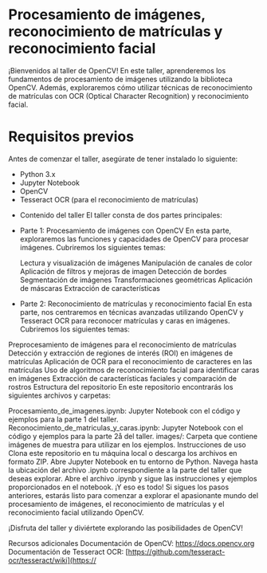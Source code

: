 # Procesamiento de imágenes, reconocimiento de matrículas y reconocimiento facial
¡Bienvenidos al taller de OpenCV! En este taller, aprenderemos los fundamentos de procesamiento de imágenes utilizando la biblioteca OpenCV. Además, exploraremos cómo utilizar técnicas de reconocimiento de matrículas con OCR (Optical Character Recognition) y reconocimiento facial.

 # Requisitos previos
Antes de comenzar el taller, asegúrate de tener instalado lo siguiente:

- Python 3.x
- Jupyter Notebook
- OpenCV
- Tesseract OCR (para el reconocimiento de matrículas)

* Contenido del taller
El taller consta de dos partes principales:

- Parte 1: Procesamiento de imágenes con OpenCV
En esta parte, exploraremos las funciones y capacidades de OpenCV para procesar imágenes. Cubriremos los siguientes temas:

    Lectura y visualización de imágenes
    Manipulación de canales de color
    Aplicación de filtros y mejoras de imagen
    Detección de bordes
    Segmentación de imágenes
    Transformaciones geométricas
    Aplicación de máscaras
    Extracción de características
- Parte 2: Reconocimiento de matrículas y reconocimiento facial
    En esta parte, nos centraremos en técnicas avanzadas utilizando OpenCV y Tesseract OCR para reconocer matrículas y caras en imágenes. Cubriremos los siguientes temas:

Preprocesamiento de imágenes para el reconocimiento de matrículas
Detección y extracción de regiones de interés (ROI) en imágenes de matrículas
Aplicación de OCR para el reconocimiento de caracteres en las matrículas
Uso de algoritmos de reconocimiento facial para identificar caras en imágenes
Extracción de características faciales y comparación de rostros
Estructura del repositorio
En este repositorio encontrarás los siguientes archivos y carpetas:

Procesamiento_de_imagenes.ipynb: Jupyter Notebook con el código y ejemplos para la parte 1 del taller.
Reconocimiento_de_matriculas_y_caras.ipynb: Jupyter Notebook con el código y ejemplos para la parte 2å del taller.
images/: Carpeta que contiene imágenes de muestra para utilizar en los ejemplos.
Instrucciones de uso
Clona este repositorio en tu máquina local o descarga los archivos en formato ZIP.
Abre Jupyter Notebook en tu entorno de Python.
Navega hasta la ubicación del archivo .ipynb correspondiente a la parte del taller que deseas explorar.
Abre el archivo .ipynb y sigue las instrucciones y ejemplos proporcionados en el notebook.
¡Y eso es todo! Si sigues los pasos anteriores, estarás listo para comenzar a explorar el apasionante mundo del procesamiento de imágenes, el reconocimiento de matrículas y el reconocimiento facial utilizando OpenCV.

¡Disfruta del taller y diviértete explorando las posibilidades de OpenCV!

Recursos adicionales
Documentación de OpenCV: https://docs.opencv.org
Documentación de Tesseract OCR: [https://github.com/tesseract-ocr/tesseract/wiki](https://